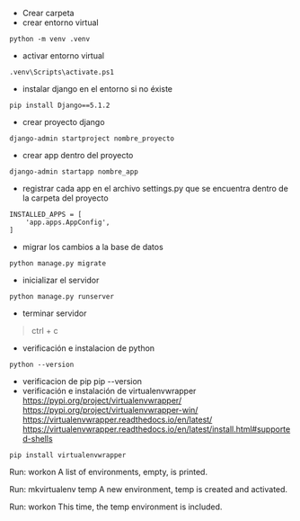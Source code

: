 * Crear carpeta
* crear entorno virtual

```
python -m venv .venv
```

* activar entorno virtual

```
.venv\Scripts\activate.ps1
```

* instalar django en el entorno si no éxiste

```
pip install Django==5.1.2 
```

* crear proyecto django

```
django-admin startproject nombre_proyecto
```

* crear app dentro del proyecto

```
django-admin startapp nombre_app
```

* registrar cada app en el archivo settings.py que se encuentra dentro de la carpeta del proyecto

```
INSTALLED_APPS = [
    'app.apps.AppConfig',
]
```

* migrar los cambios a la base de datos

```
python manage.py migrate
```

* inicializar el servidor

```
python manage.py runserver
```

* terminar servidor

> ctrl + c

* verificación e instalacion de python

```
python --version
```

* verificacion de pip
  pip --version
* verificación e instalación de virtualenvwrapper
  https://pypi.org/project/virtualenvwrapper/
  https://pypi.org/project/virtualenvwrapper-win/
  https://virtualenvwrapper.readthedocs.io/en/latest/
  https://virtualenvwrapper.readthedocs.io/en/latest/install.html#supported-shells

```
pip install virtualenvwrapper
```

Run: workon
A list of environments, empty, is printed.

Run: mkvirtualenv temp
A new environment, temp is created and activated.

Run: workon
This time, the temp environment is included.
